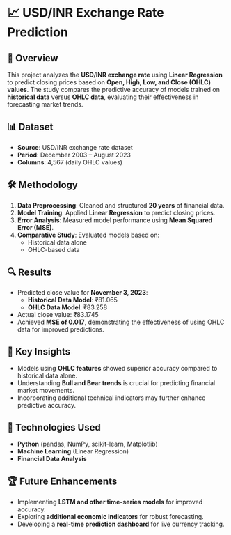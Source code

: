 # 📈 USD/INR Exchange Rate Prediction

## 📝 Overview
This project analyzes the **USD/INR exchange rate** using **Linear Regression** to predict closing prices based on **Open, High, Low, and Close (OHLC) values**. The study compares the predictive accuracy of models trained on **historical data** versus **OHLC data**, evaluating their effectiveness in forecasting market trends.

## 📊 Dataset
- **Source**: USD/INR exchange rate dataset  
- **Period**: December 2003 – August 2023  
- **Columns**: 4,567 (daily OHLC values)  

## 🛠️ Methodology
1. **Data Preprocessing**: Cleaned and structured **20 years** of financial data.  
2. **Model Training**: Applied **Linear Regression** to predict closing prices.  
3. **Error Analysis**: Measured model performance using **Mean Squared Error (MSE)**.  
4. **Comparative Study**: Evaluated models based on:
   - Historical data alone  
   - OHLC-based data  

## 🔍 Results
- Predicted close value for **November 3, 2023**:
  - **Historical Data Model**: ₹81.065  
  - **OHLC Data Model**: ₹83.258  
- Actual close value: ₹83.1745  
- Achieved **MSE of 0.017**, demonstrating the effectiveness of using OHLC data for improved predictions.

## 📌 Key Insights
- Models using **OHLC features** showed superior accuracy compared to historical data alone.  
- Understanding **Bull and Bear trends** is crucial for predicting financial market movements.  
- Incorporating additional technical indicators may further enhance predictive accuracy.

## 🚀 Technologies Used
- **Python** (pandas, NumPy, scikit-learn, Matplotlib)  
- **Machine Learning** (Linear Regression)  
- **Financial Data Analysis**  

## 🏆 Future Enhancements
- Implementing **LSTM and other time-series models** for improved accuracy.  
- Exploring **additional economic indicators** for robust forecasting.  
- Developing a **real-time prediction dashboard** for live currency tracking.  
